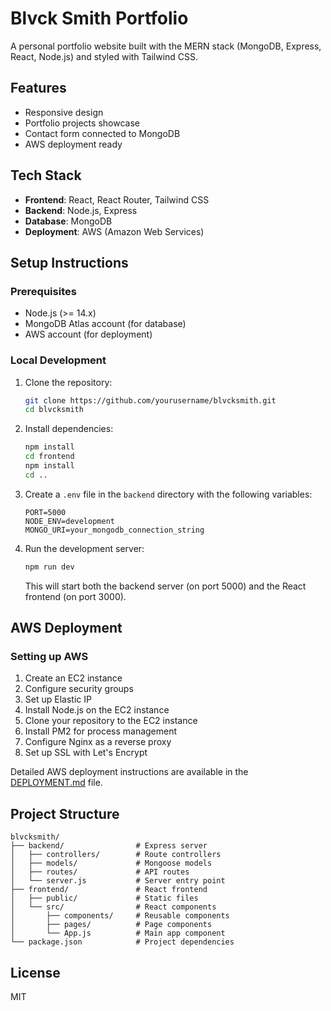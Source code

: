 # Blvck Smith Portfolio

A personal portfolio website built with the MERN stack (MongoDB, Express, React, Node.js) and styled with Tailwind CSS.

## Features

- Responsive design
- Portfolio projects showcase
- Contact form connected to MongoDB
- AWS deployment ready

## Tech Stack

- **Frontend**: React, React Router, Tailwind CSS
- **Backend**: Node.js, Express
- **Database**: MongoDB
- **Deployment**: AWS (Amazon Web Services)

## Setup Instructions

### Prerequisites

- Node.js (>= 14.x)
- MongoDB Atlas account (for database)
- AWS account (for deployment)

### Local Development

1. Clone the repository:
   ```bash
   git clone https://github.com/yourusername/blvcksmith.git
   cd blvcksmith
   ```

2. Install dependencies:
   ```bash
   npm install
   cd frontend
   npm install
   cd ..
   ```

3. Create a `.env` file in the `backend` directory with the following variables:
   ```
   PORT=5000
   NODE_ENV=development
   MONGO_URI=your_mongodb_connection_string
   ```

4. Run the development server:
   ```bash
   npm run dev
   ```
   This will start both the backend server (on port 5000) and the React frontend (on port 3000).

## AWS Deployment

### Setting up AWS

1. Create an EC2 instance
2. Configure security groups
3. Set up Elastic IP
4. Install Node.js on the EC2 instance
5. Clone your repository to the EC2 instance
6. Install PM2 for process management
7. Configure Nginx as a reverse proxy
8. Set up SSL with Let's Encrypt

Detailed AWS deployment instructions are available in the [DEPLOYMENT.md](DEPLOYMENT.md) file.

## Project Structure

```
blvcksmith/
├── backend/                # Express server
│   ├── controllers/        # Route controllers
│   ├── models/             # Mongoose models
│   ├── routes/             # API routes
│   └── server.js           # Server entry point
├── frontend/               # React frontend
│   ├── public/             # Static files
│   └── src/                # React components
│       ├── components/     # Reusable components
│       ├── pages/          # Page components
│       └── App.js          # Main app component
└── package.json            # Project dependencies
```

## License

MIT